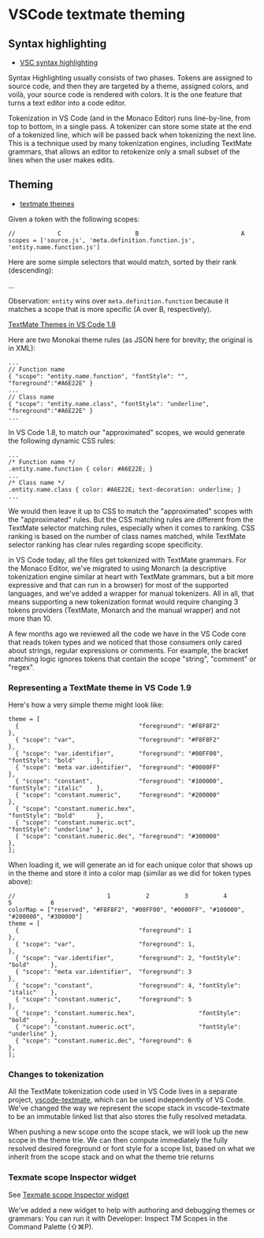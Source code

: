 # VSCode textmate theming

## Syntax highlighting

- [VSC syntax highlighting](https://code.visualstudio.com/blogs/2017/02/08/syntax-highlighting-optimizations#_syntax-highlighting)

Syntax Highlighting usually consists of two phases. Tokens are assigned to source code, and then they are targeted by a theme, assigned colors, and voilà, your source code is rendered with colors. It is the one feature that turns a text editor into a code editor.

Tokenization in VS Code (and in the Monaco Editor) runs line-by-line, from top to bottom, in a single pass. A tokenizer can store some state at the end of a tokenized line, which will be passed back when tokenizing the next line. This is a technique used by many tokenization engines, including TextMate grammars, that allows an editor to retokenize only a small subset of the lines when the user makes edits.

## Theming

- [textmate themes](https://code.visualstudio.com/blogs/2017/02/08/syntax-highlighting-optimizations#_textmate-themes)

Given a token with the following scopes:

```
//            C                     B                             A
scopes = ['source.js', 'meta.definition.function.js', 'entity.name.function.js']
```

Here are some simple selectors that would match, sorted by their rank (descending):

...

Observation: `entity` wins over `meta.definition.function` because it matches a scope that is more specific (A over B, respectively).

[TextMate Themes in VS Code 1.8](https://code.visualstudio.com/blogs/2017/02/08/syntax-highlighting-optimizations#_textmate-themes-in-vs-code-18)

Here are two Monokai theme rules (as JSON here for brevity; the original is in XML):

```
...
// Function name
{ "scope": "entity.name.function", "fontStyle": "", "foreground":"#A6E22E" }
...
// Class name
{ "scope": "entity.name.class", "fontStyle": "underline", "foreground":"#A6E22E" }
...
```

In VS Code 1.8, to match our "approximated" scopes, we would generate the following dynamic CSS rules:

```
...
/* Function name */
.entity.name.function { color: #A6E22E; }
...
/* Class name */
.entity.name.class { color: #A6E22E; text-decoration: underline; }
...
```

We would then leave it up to CSS to match the "approximated" scopes with the "approximated" rules. But the CSS matching rules are different from the TextMate selector matching rules, especially when it comes to ranking. CSS ranking is based on the number of class names matched, while TextMate selector ranking has clear rules regarding scope specificity.

in VS Code today, all the files get tokenized with TextMate grammars. For the Monaco Editor, we've migrated to using Monarch (a descriptive tokenization engine similar at heart with TextMate grammars, but a bit more expressive and that can run in a browser) for most of the supported languages, and we've added a wrapper for manual tokenizers. All in all, that means supporting a new tokenization format would require changing 3 tokens providers (TextMate, Monarch and the manual wrapper) and not more than 10.

A few months ago we reviewed all the code we have in the VS Code core that reads token types and we noticed that those consumers only cared about strings, regular expressions or comments. For example, the bracket matching logic ignores tokens that contain the scope "string", "comment" or "regex".

### Representing a TextMate theme in VS Code 1.9

Here's how a very simple theme might look like:

```
theme = [
  {                                  "foreground": "#F8F8F2"                           },
  { "scope": "var",                  "foreground": "#F8F8F2"                           },
  { "scope": "var.identifier",       "foreground": "#00FF00", "fontStyle": "bold"      },
  { "scope": "meta var.identifier",  "foreground": "#0000FF"                           },
  { "scope": "constant",             "foreground": "#100000", "fontStyle": "italic"    },
  { "scope": "constant.numeric",     "foreground": "#200000"                           },
  { "scope": "constant.numeric.hex",                          "fontStyle": "bold"      },
  { "scope": "constant.numeric.oct",                          "fontStyle": "underline" },
  { "scope": "constant.numeric.dec", "foreground": "#300000"                           },
];
```

When loading it, we will generate an id for each unique color that shows up in the theme and store it into a color map (similar as we did for token types above):

```
//                          1          2          3          4          5           6
colorMap = ["reserved", "#F8F8F2", "#00FF00", "#0000FF", "#100000", "#200000", "#300000"]
theme = [
  {                                  "foreground": 1                           },
  { "scope": "var",                  "foreground": 1,                          },
  { "scope": "var.identifier",       "foreground": 2, "fontStyle": "bold"      },
  { "scope": "meta var.identifier",  "foreground": 3                           },
  { "scope": "constant",             "foreground": 4, "fontStyle": "italic"    },
  { "scope": "constant.numeric",     "foreground": 5                           },
  { "scope": "constant.numeric.hex",                  "fontStyle": "bold"      },
  { "scope": "constant.numeric.oct",                  "fontStyle": "underline" },
  { "scope": "constant.numeric.dec", "foreground": 6                           },
];
```

### Changes to tokenization

All the TextMate tokenization code used in VS Code lives in a separate project, [vscode-textmate](https://github.com/Microsoft/vscode-textmate), which can be used independently of VS Code. We've changed the way we represent the scope stack in vscode-textmate to be an immutable linked list that also stores the fully resolved metadata.

When pushing a new scope onto the scope stack, we will look up the new scope in the theme trie. We can then compute immediately the fully resolved desired foreground or font style for a scope list, based on what we inherit from the scope stack and on what the theme trie returns

### Texmate scope Inspector widget

See [Texmate scope Inspector widget](https://code.visualstudio.com/blogs/2017/02/08/syntax-highlighting-optimizations#_new-textmate-scope-inspector-widget)

We've added a new widget to help with authoring and debugging themes or grammars: You can run it with Developer: Inspect TM Scopes in the Command Palette (⇧⌘P).
